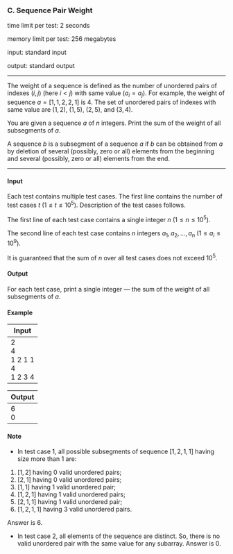 


### C. Sequence Pair Weight


time limit per test: 2 seconds

memory limit per test: 256 megabytes

input: standard input

output: standard output

------



The weight of a sequence is defined as the number of unordered pairs of indexes $(i,j)$ (here $i \lt j$) with same value ($a_{i} = a_{j}$). For example, the weight of sequence $a = [1, 1, 2, 2, 1]$ is $4$. The set of unordered pairs of indexes with same value are $(1, 2)$, $(1, 5)$, $(2, 5)$, and $(3, 4)$.

You are given a sequence $a$ of $n$ integers. Print the sum of the weight of all subsegments of $a$. 

A sequence $b$ is a subsegment of a sequence $a$ if $b$ can be obtained from $a$ by deletion of several (possibly, zero or all) elements from the beginning and several (possibly, zero or all) elements from the end.

------


#### Input


Each test contains multiple test cases. The first line contains the number of test cases $t$ ($1 \le t \le 10^5$). Description of the test cases follows.

The first line of each test case contains a single integer $n$ ($1 \le n \le 10^5$).

The second line of each test case contains $n$ integers $a_1, a_2, \ldots, a_n$ ($1 \le a_i \le 10^9$).

It is guaranteed that the sum of $n$ over all test cases does not exceed $10^5$.


#### Output


For each test case, print a single integer — the sum of the weight of all subsegments of $a$.


#### Example



| Input |
| ---- |
| 2<br />4<br />1 2 1 1<br />4<br />1 2 3 4 |

| Output |
| ---- |
| 6<br />0 |


#### Note



-  In test case $1$, all possible subsegments of sequence $[1, 2, 1, 1]$ having size more than $1$ are: 


  1.  $[1, 2]$ having $0$ valid unordered pairs; 
  2.  $[2, 1]$ having $0$ valid unordered pairs; 
  3.  $[1, 1]$ having $1$ valid unordered pair; 
  4.  $[1, 2, 1]$ having $1$ valid unordered pairs; 
  5.  $[2, 1, 1]$ having $1$ valid unordered pair; 
  6.  $[1, 2, 1, 1]$ having $3$ valid unordered pairs. 

   Answer is $6$.
-  In test case $2$, all elements of the sequence are distinct. So, there is no valid unordered pair with the same value for any subarray. Answer is $0$. 